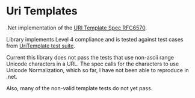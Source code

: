 # Uri Templates #

.Net implementation of the [URI Template Spec RFC6570](http://tools.ietf.org/html/rfc6570).

Library implements Level 4 compliance and is tested against test cases from [UriTemplate test suite](https://github.com/uri-templates/uritemplate-test).

Current this library does not pass the tests that use non-ascii range Unicode characters in a URL.  The spec calls for the
characters to use Unicode Normalization, which so far, I have not been able to reproduce in .net.

Also, many of the non-valid template tests do not yet pass. 